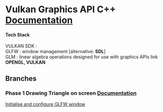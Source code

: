 # Vulkan Graphics API C++ [Documentation](https://terrankartiktellus.notion.site/Vulkan-Graphics-API-C-bdd8dfaa7f0342c1abbeef6286e6ac78)

#### Tech Stack<br />
VULKAN SDK :<br />
GLFW       : window management [alternative: **SDL**]<br />
GLM        : linear algebra operations designed for use with graphics APIs link **OPENGL, VULKAN**<br />

## Branches <br />
### Phase 1 Drawing Triangle on screen [Documentation](https://terrankartiktellus.notion.site/Drawing-Triangle-41ffa0481b9648cd95eed47a82eaecde)<br />
[Initialise and configure GLFW window](https://github.com/TerranKartikTellus/Vulkan-Graphics-API/blob/initialise-GLFW-window/README.md)

